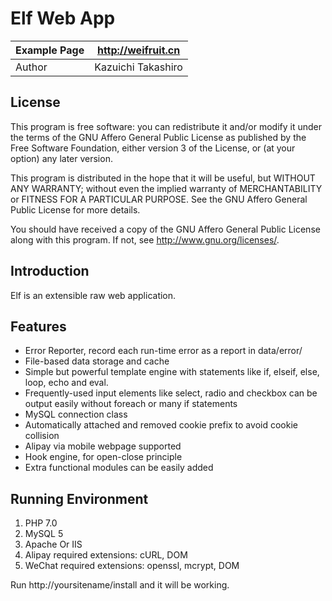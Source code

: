 Elf Web App
==========

| Example Page | http://weifruit.cn   |
|--------------|----------------------|
| Author       | Kazuichi Takashiro   |


License
-------
This program is free software: you can redistribute it and/or modify
it under the terms of the GNU Affero General Public License as
published by the Free Software Foundation, either version 3 of the
License, or (at your option) any later version.

This program is distributed in the hope that it will be useful,
but WITHOUT ANY WARRANTY; without even the implied warranty of
MERCHANTABILITY or FITNESS FOR A PARTICULAR PURPOSE.  See the
GNU Affero General Public License for more details.

You should have received a copy of the GNU Affero General Public License
along with this program. If not, see <http://www.gnu.org/licenses/>.

Introduction
------------

Elf is an extensible raw web application.

Features
----------

* Error Reporter, record each run-time error as a report in data/error/
* File-based data storage and cache
* Simple but powerful template engine with statements like if, elseif, else, loop, echo and eval.
* Frequently-used input elements like select, radio and checkbox can be output easily without foreach or many if statements
* MySQL connection class
* Automatically attached and removed cookie prefix to avoid cookie collision
* Alipay via mobile webpage supported
* Hook engine, for open-close principle
* Extra functional modules can be easily added

Running Environment
-------------------
1. PHP 7.0
2. MySQL 5
3. Apache Or IIS
4. Alipay required extensions: cURL, DOM
5. WeChat required extensions: openssl, mcrypt, DOM

Run http://yoursitename/install and it will be working.
